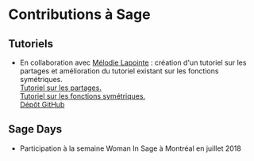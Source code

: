 # Contributions à Sage

## Tutoriels 

  * En collaboration avec [Mélodie Lapointe](https://lapointemelodie.github.io/) : création d'un tutoriel sur les partages
     et amélioration du tutoriel existant sur les fonctions symétriques. <br />
     [Tutoriel sur les partages.](https://more-sagemath-tutorials.readthedocs.io/en/latest/tutorial-partitions.html) <br />
     [Tutoriel sur les fonctions symétriques.](https://more-sagemath-tutorials.readthedocs.io/en/latest/tutorial-symmetric-functions.html) <br />
     [Dépôt GitHub](https://github.com/sagemath/more-sagemath-tutorials)
     
## Sage Days

  * Participation à la semaine Woman In Sage à Montréal en juillet 2018
